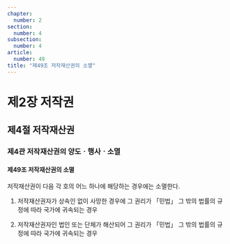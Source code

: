 ```yaml
---
chapter:
  number: 2
section:
  number: 4
subsection:
  number: 4
article:
  number: 49
title: "제49조 저작재산권의 소멸"
---
```


# 제2장 저작권

## 제4절 저작재산권

### 제4관 저작재산권의 양도ㆍ행사ㆍ소멸

#### 제49조 저작재산권의 소멸

저작재산권이 다음 각 호의 어느 하나에 해당하는 경우에는 소멸한다.

1. 저작재산권자가 상속인 없이 사망한 경우에 그 권리가 「민법」 그 밖의 법률의 규정에 따라 국가에 귀속되는 경우

2. 저작재산권자인 법인 또는 단체가 해산되어 그 권리가 「민법」 그 밖의 법률의 규정에 따라 국가에 귀속되는 경우
